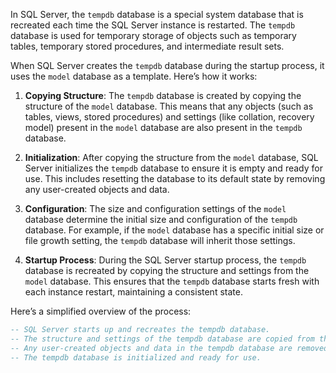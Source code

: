 In SQL Server, the `tempdb` database is a special system database that is recreated each time the SQL Server instance is restarted. The `tempdb` database is used for temporary storage of objects such as temporary tables, temporary stored procedures, and intermediate result sets. 

When SQL Server creates the `tempdb` database during the startup process, it uses the `model` database as a template. Here’s how it works:

1. **Copying Structure**: The `tempdb` database is created by copying the structure of the `model` database. This means that any objects (such as tables, views, stored procedures) and settings (like collation, recovery model) present in the `model` database are also present in the `tempdb` database.

2. **Initialization**: After copying the structure from the `model` database, SQL Server initializes the `tempdb` database to ensure it is empty and ready for use. This includes resetting the database to its default state by removing any user-created objects and data.

3. **Configuration**: The size and configuration settings of the `model` database determine the initial size and configuration of the `tempdb` database. For example, if the `model` database has a specific initial size or file growth setting, the `tempdb` database will inherit those settings.

4. **Startup Process**: During the SQL Server startup process, the `tempdb` database is recreated by copying the structure and settings from the `model` database. This ensures that the `tempdb` database starts fresh with each instance restart, maintaining a consistent state.

Here’s a simplified overview of the process:
```sql
-- SQL Server starts up and recreates the tempdb database.
-- The structure and settings of the tempdb database are copied from the model database.
-- Any user-created objects and data in the tempdb database are removed.
-- The tempdb database is initialized and ready for use.
```
